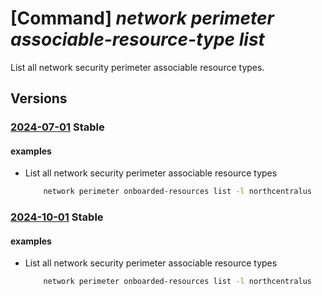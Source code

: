 # [Command] _network perimeter associable-resource-type list_

List all network security perimeter associable resource types.

## Versions

### [2024-07-01](/Resources/mgmt-plane/L3N1YnNjcmlwdGlvbnMve30vcHJvdmlkZXJzL21pY3Jvc29mdC5uZXR3b3JrL2xvY2F0aW9ucy97fS9wZXJpbWV0ZXJhc3NvY2lhYmxlcmVzb3VyY2V0eXBlcw==/2024-07-01.xml) **Stable**

<!-- mgmt-plane /subscriptions/{}/providers/microsoft.network/locations/{}/perimeterassociableresourcetypes 2024-07-01 -->

#### examples

- List all network security perimeter associable resource types
    ```bash
        network perimeter onboarded-resources list -l northcentralus
    ```

### [2024-10-01](/Resources/mgmt-plane/L3N1YnNjcmlwdGlvbnMve30vcHJvdmlkZXJzL21pY3Jvc29mdC5uZXR3b3JrL2xvY2F0aW9ucy97fS9wZXJpbWV0ZXJhc3NvY2lhYmxlcmVzb3VyY2V0eXBlcw==/2024-10-01.xml) **Stable**

<!-- mgmt-plane /subscriptions/{}/providers/microsoft.network/locations/{}/perimeterassociableresourcetypes 2024-10-01 -->

#### examples

- List all network security perimeter associable resource types
    ```bash
        network perimeter onboarded-resources list -l northcentralus
    ```
